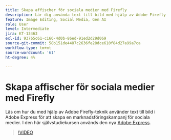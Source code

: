 ```yaml
---
title: Skapa affischer för sociala medier med Firefly
description: Lär dig använda text till bild med hjälp av Adobe Firefly för att skapa en marknadsföringskampanj för sociala medier
feature: Image Editing, Social Media, Gen AI
role: User
level: Intermediate
jira: KT-13463
exl-id: 93765c61-c166-4d0b-86ed-91ed2d29d069
source-git-commit: 58b151de4487c2636fe28dce610f84d27a99a7ca
workflow-type: tm+mt
source-wordcount: '61'
ht-degree: 4%

---
```


# Skapa affischer för sociala medier med Firefly

Läs om hur du med hjälp av Adobe Firefly-teknik använder text till bild i Adobe Express för att skapa en marknadsföringskampanj för sociala medier. I den här självstudiekursen används den nya [Adobe Express](https://www.adobe.com/express/).

>[!VIDEO](https://video.tv.adobe.com/v/3420533?quality=12&learn=on&hidetitle=true)
